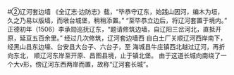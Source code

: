 #②辽河套边墙
《全辽志·边防志》载，“毕恭守辽东，始践山因河，编木为垣，久之乃易以版墙，而墩台城堡，稍稍添置。”
“至毕恭立边后，将辽河套置于境内。”
正德初年（1506）李承勋巡抚辽东，“题请修筑边墙，自辽阳三岔河北，直抵开原，延亘五百余里。”
经过几次修筑，辽河套边墙西
自白土厂关顺辽河西岸南下，经黑山县东边壕、台安县大台子、六台子，至
海城县牛庄镇西北越过辽河，再折向东北，
顺辽河东岸至开原、昌图县境，止于镇北堡。
由于这道长城向南绕了一个大v形，傍辽河东西两岸而置，故称“辽河套长城”。
